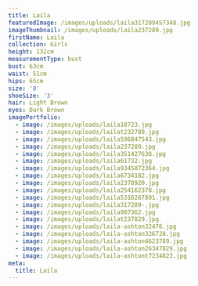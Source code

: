 ```yaml
---
title: Laila
featuredImage: /images/uploads/laila317289457348.jpg
imageThumbnail: /images/uploads/laila237289.jpg
firstName: Laila
collection: Girls
height: 132cm
measurementType: bust
bust: 63cm
waist: 51cm
hips: 65cm
size: '8'
shoeSize: '3'
hair: Light Brown
eyes: Dark Brown
imagePortfolio:
  - image: /images/uploads/laila18723.jpg
  - image: /images/uploads/lailat232789.jpg
  - image: /images/uploads/laila596847543.jpg
  - image: /images/uploads/laila237289.jpg
  - image: /images/uploads/laila351427638.jpg
  - image: /images/uploads/laila61732.jpg
  - image: /images/uploads/laila9345872364.jpg
  - image: /images/uploads/laila6734182.jpg
  - image: /images/uploads/laila2378920.jpg
  - image: /images/uploads/laila254162378.jpg
  - image: /images/uploads/laila5316267891.jpg
  - image: /images/uploads/laila317289-.jpg
  - image: /images/uploads/laila987362.jpg
  - image: /images/uploads/lailat237829.jpg
  - image: /images/uploads/laila-ashton32476.jpg
  - image: /images/uploads/laila-ashton326728.jpg
  - image: /images/uploads/laila-ashton4623789.jpg
  - image: /images/uploads/laila-ashton26347829.jpg
  - image: /images/uploads/laila-ashtont7234823.jpg
meta:
  title: Laila
---
```


